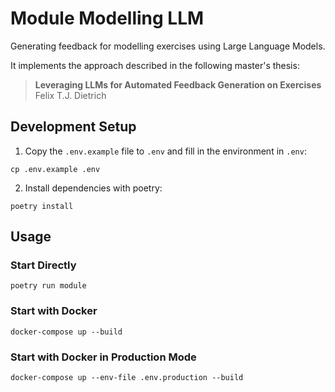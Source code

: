 # Module Modelling LLM

Generating feedback for modelling exercises using Large Language Models.

It implements the approach described in the following master's thesis:
> **Leveraging LLMs for Automated Feedback Generation on Exercises**  
> Felix T.J. Dietrich

## Development Setup

1. Copy the `.env.example` file to `.env` and fill in the environment in `.env`:

```
cp .env.example .env
```

2. Install dependencies with poetry:

```
poetry install
```

## Usage

### Start Directly

`poetry run module`

### Start with Docker

`docker-compose up --build`

### Start with Docker in Production Mode

`docker-compose up --env-file .env.production --build`